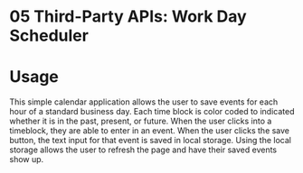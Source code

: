 # 05 Third-Party APIs: Work Day Scheduler

# Usage
This simple calendar application allows the user to save events for each hour of a standard business day. Each time block is color coded to indicated whether it is in the past, present, or future.
When the user clicks into a timeblock, they are able to enter in an event. When the user clicks the save button, the text input for that event is saved in local storage. Using the local storage allows the user to refresh the page and have their saved events show up.

